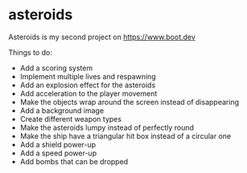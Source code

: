 # asteroids

Asteroids is my second project on https://www.boot.dev

Things to do:

  - Add a scoring system
  - Implement multiple lives and respawning
  - Add an explosion effect for the asteroids
  - Add acceleration to the player movement
  - Make the objects wrap around the screen instead of disappearing
  - Add a background image
  - Create different weapon types
  - Make the asteroids lumpy instead of perfectly round
  - Make the ship have a triangular hit box instead of a circular one
  - Add a shield power-up
  - Add a speed power-up
  - Add bombs that can be dropped

